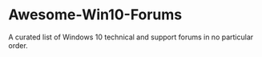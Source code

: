 # Awesome-Win10-Forums
A curated list of Windows 10 technical and support forums in no particular order. 

